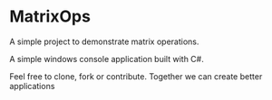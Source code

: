# MatrixOps
A simple project to demonstrate matrix operations. 

A simple windows console application built with C#.

Feel free to clone, fork or contribute. Together we can create better applications
